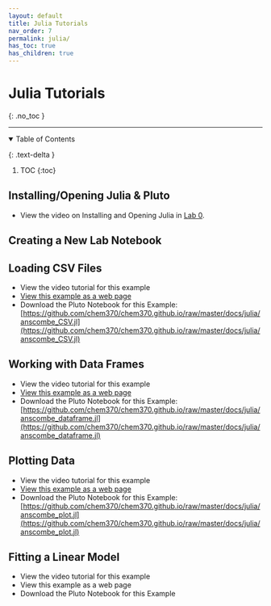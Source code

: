 ```yaml
---
layout: default
title: Julia Tutorials
nav_order: 7
permalink: julia/
has_toc: true
has_children: true
---
```


# Julia Tutorials
{: .no_toc  }

----

<details open markdown="block">
  <summary>
  Table of Contents
  </summary>

  {: .text-delta }
1. TOC
{:toc}
</details>

## Installing/Opening Julia & Pluto

- View the video on Installing and Opening Julia in [Lab 0]({{site.url}}/lab-0/#install-julia-and-pluto).

## Creating a New Lab Notebook

## Loading CSV Files

- View the video tutorial for this example
- [View this example as a web page]({{site.url}}/docs/julia/anscombe_CSV.html)
- Download the Pluto Notebook for this Example: [https://github.com/chem370/chem370.github.io/raw/master/docs/julia/anscombe_CSV.jl](https://github.com/chem370/chem370.github.io/raw/master/docs/julia/anscombe_CSV.jl)

## Working with Data Frames

- View the video tutorial for this example
- [View this example as a web page]({{site.url}}/docs/julia/anscombe_dataframe.html)
- Download the Pluto Notebook for this Example: [https://github.com/chem370/chem370.github.io/raw/master/docs/julia/anscombe_dataframe.jl](https://github.com/chem370/chem370.github.io/raw/master/docs/julia/anscombe_dataframe.jl)

## Plotting Data

- View the video tutorial for this example
- [View this example as a web page]({{site.url}}/docs/julia/anscombe_plot.html)
- Download the Pluto Notebook for this Example:[https://github.com/chem370/chem370.github.io/raw/master/docs/julia/anscombe_plot.jl](https://github.com/chem370/chem370.github.io/raw/master/docs/julia/anscombe_plot.jl)

## Fitting a Linear Model

- View the video tutorial for this example
- View this example as a web page
- Download the Pluto Notebook for this Example
